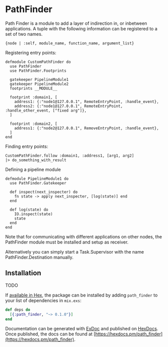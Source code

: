 # PathFinder

Path Finder is a module to add a layer of indirection in, or inbetween applications.
A tuple with the following information can be registered to a set of two names.

```
{node | :self, module_name, function_name, argument_list}
```

Registering entry points:

```
defmodule CustomPathFinder do
  use PathFinder
  use PathFinder.Footprints
  
  gatekeeper PipelineModule1
  gatekeeper PipelineModule2
  footprints __MODULE__
  
  footprint :domain1, [
    address1: {:"node1@127.0.0.1", RemoteEntryPoint, :handle_event},
    address2: {:"node1@127.0.0.1", RemoteEntryPoint, :handle_other_event, ["fixed arg"]},
  ]
  
  footprint :domain2, [
    address1: {:"node2@127.0.0.1", RemoveEntryPoint, :handle_event},
  ]
end
```

Finding entry points:

```
CustomPathFinder.follow :domain1, :address1, [arg1, arg2]
|> do_something_with_result
```

Defining a pipeline module

```
defmodule PipelineModule1 do
  use PathFinder.Gatekeeper

  def inspect(next_inspecter) do
    fn state -> apply next_inspecter, [log(state)] end
  end

  def log(state) do
    IO.inspect(state)
    state
  end
end 
```

Note that for communicating with different applications on other nodes, the PathFinder
module must be installed and setup as receiver.

Alternatively you can simply start a Task.Supervisor with the name PathFinder.Destination manually.

## Installation

TODO

If [available in Hex](https://hex.pm/docs/publish), the package can be installed
by adding `path_finder` to your list of dependencies in `mix.exs`:

```elixir
def deps do
  [{:path_finder, "~> 0.1.0"}]
end
```

Documentation can be generated with [ExDoc](https://github.com/elixir-lang/ex_doc)
and published on [HexDocs](https://hexdocs.pm). Once published, the docs can
be found at [https://hexdocs.pm/path_finder](https://hexdocs.pm/path_finder).

